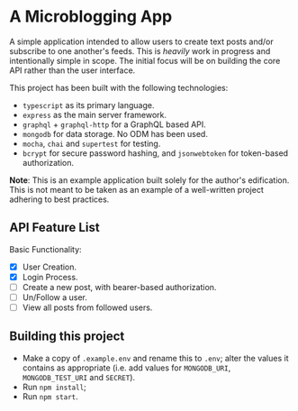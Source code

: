 # A Microblogging App
A simple application intended to allow users to create text posts and/or subscribe to one 
another's feeds. This is _heavily_ work in progress and intentionally simple in scope.
The initial focus will be on building the core API rather than the user interface. 

This project has been built with the following technologies:

- `typescript` as its primary language.
- `express` as the main server framework.
- `graphql` + `graphql-http` for a GraphQL based API.
- `mongodb` for data storage. No ODM has been used.
- `mocha`, `chai` and `supertest` for testing.
- `bcrypt` for secure password hashing, and `jsonwebtoken` for token-based authorization.

**Note**: This is an example application built solely for the author's edification.
This is not meant to be taken as an example of a well-written project adhering to best practices.

## API Feature List
Basic Functionality:

- [x] User Creation.
- [x] Login Process.
- [ ] Create a new post, with bearer-based authorization.
- [ ] Un/Follow a user.
- [ ] View all posts from followed users.

## Building this project
- Make a copy of `.example.env` and rename this to `.env`; alter the values it contains
as appropriate (i.e. add values for `MONGODB_URI`, `MONGODB_TEST_URI` and `SECRET`).
- Run `npm install`;
- Run `npm start`.